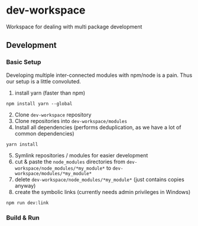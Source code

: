 # dev-workspace

Workspace for dealing with multi package development

## Development

### Basic Setup

Developing multiple inter-connected modules with npm/node is a pain. Thus our setup is a little convoluted.

1. install yarn (faster than npm)
```
npm install yarn --global
```
2. Clone `dev-workspace` repository
3. Clone repositories into `dev-workspace/modules`
4. Install all dependencies (performs deduplication, as we have a lot of common dependencies)
```
yarn install
```
5. Symlink repositories / modules for easier development
 1. cut & paste the `node_modules` directories from `dev-workspace/node_modules/*my_module*` to `dev-workspace/modules/*my_module*`
 2. delete `dev-workspace/node_modules/*my_module*` (just contains copies anyway)
 3. create the symbolic links (currently needs admin privileges in Windows)
```
npm run dev:link
```

### Build & Run
